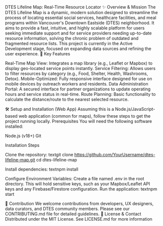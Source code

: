 DTES Lifeline Map: Real-Time Resource Locator
✨ Overview & Mission
The DTES Lifeline Map is a dynamic, modern solution designed to streamline the process of locating essential social services, healthcare facilities, and meal programs within Vancouver's Downtown Eastside (DTES) neighborhood.
It aims to provide a fast, intuitive, and highly scalable platform for users seeking immediate support and for service providers needing up-to-date resource information, solving the chronic problem of outdated and fragmented resource lists.
This project is currently in the Active Development stage, focused on expanding data sources and refining the user experience.
🚀 Key Features

Real-Time Map View: Integrates a map library (e.g., Leaflet or Mapbox) to display geo-located service points instantly.
Service Filtering: Allows users to filter resources by category (e.g., Food, Shelter, Health, Washrooms, Detox).
Mobile-Optimized: Fully responsive interface designed for use on mobile devices by outreach workers and residents.
Data Administration Portal: A secured interface for partner organizations to update operating hours and service status in real-time.
Route Planning: Basic functionality to calculate the distance/route to the nearest selected resource.

🛠️ Setup and Installation (Web App)
Assuming this is a Node.js/JavaScript-based web application (common for maps), follow these steps to get the project running locally.
Prerequisites
You will need the following software installed:

Node.js (v18+)
Git

Installation Steps

Clone the repository:
textgit clone https://github.com/YourUsername/dtes-lifeline-map.git
cd dtes-lifeline-map

Install dependencies:
textnpm install

Configure Environment Variables:
Create a file named .env in the root directory. This will hold sensitive keys, such as your Mapbox/Leaflet API keys and any Firebase/Firestore configuration.
Run the application:
textnpm start


🤝 Contribution
We welcome contributions from developers, UX designers, data curators, and DTES community members. Please see our CONTRIBUTING.md file for detailed guidelines.
📜 License & Contact
Distributed under the MIT License. See LICENSE.md for more information
